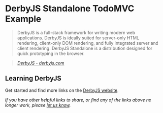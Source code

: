 # DerbyJS Standalone TodoMVC Example

> DerbyJS is a full-stack framework for writing modern web applications. DerbyJS is ideally suited for server-only HTML rendering, client-only DOM rendering, and fully integrated server and client rendering. DerbyJS Standalone is a distribution designed for quick prototyping in the browser.

> _[DerbyJS - derbyjs.com](http://derbyjs.com)_


## Learning DerbyJS

Get started and find more links on the [DerbyJS website](http://derbyjs.com).

_If you have other helpful links to share, or find any of the links above no longer work, please [let us know](https://github.com/tastejs/todomvc/issues)._
